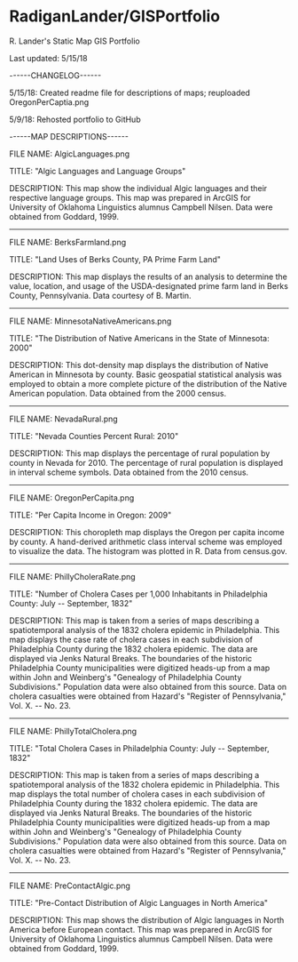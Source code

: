 # RadiganLander/GISPortfolio
R. Lander's Static Map GIS Portfolio

Last updated:  5/15/18

------CHANGELOG------

5/15/18:  Created readme file for descriptions of maps; reuploaded OregonPerCaptia.png

5/9/18:  Rehosted portfolio to GitHub

------MAP DESCRIPTIONS------

FILE NAME:  AlgicLanguages.png

TITLE:  "Algic Languages and Language Groups"

DESCRIPTION:  This map show the individual Algic languages and their respective language groups. This map was prepared in ArcGIS for University of Oklahoma Linguistics alumnus Campbell Nilsen. Data were obtained from Goddard, 1999.

----------

FILE NAME:  BerksFarmland.png

TITLE:  "Land Uses of Berks County, PA Prime Farm Land"

DESCRIPTION:  This map displays the results of an analysis to determine the value, location, and usage of the USDA-designated prime farm land in Berks County, Pennsylvania.  Data courtesy of B. Martin.

----------

FILE NAME:  MinnesotaNativeAmericans.png

TITLE:  "The Distribution of Native Americans in the State of Minnesota: 2000"

DESCRIPTION:  This dot-density map displays the distribution of Native American in Minnesota by county.  Basic geospatial statistical analysis was employed to obtain a more complete picture of the distribution of the Native American population.  Data obtained from the 2000 census.

----------

FILE NAME:  NevadaRural.png

TITLE:  "Nevada Counties Percent Rural: 2010"

DESCRIPTION:  This map displays the percentage of rural population by county in Nevada for 2010.  The percentage of rural population is displayed in interval scheme symbols.  Data obtained from the 2010 census.

----------

FILE NAME:  OregonPerCapita.png

TITLE:  "Per Capita Income in Oregon: 2009"

DESCRIPTION:  This choropleth map displays the Oregon per capita income by county. A hand-derived arithmetic class interval scheme was employed to visualize the data. The histogram was plotted in R.  Data from census.gov.

----------

FILE NAME:  PhillyCholeraRate.png

TITLE:  "Number of Cholera Cases per 1,000 Inhabitants in Philadelphia County:  July -- September, 1832"

DESCRIPTION:  This map is taken from a series of maps describing a spatiotemporal analysis of the 1832 cholera epidemic in Philadelphia.  This map displays the case rate of cholera cases in each subdivision of Philadelphia County during the 1832 cholera epidemic.  The data are displayed via Jenks Natural Breaks. The boundaries of the historic Philadelphia County municipalities were digitized heads-up from a map within John and Weinberg's "Genealogy of Philadelphia County Subdivisions."  Population data were also obtained from this source.  Data on cholera casualties were obtained from Hazard's "Register of Pennsylvania," Vol. X. -- No. 23.

----------

FILE NAME:  PhillyTotalCholera.png

TITLE:  "Total Cholera Cases in Philadelphia County:  July -- September, 1832"

DESCRIPTION:  This map is taken from a series of maps describing a spatiotemporal analysis of the 1832 cholera epidemic in Philadelphia.  This map displays the total number of cholera cases in each subdivision of Philadelphia County during the 1832 cholera epidemic.  The data are displayed via Jenks Natural Breaks. The boundaries of the historic Philadelphia County municipalities were digitized heads-up from a map within John and Weinberg's "Genealogy of Philadelphia County Subdivisions."  Population data were also obtained from this source.  Data on cholera casualties were obtained from Hazard's "Register of Pennsylvania," Vol. X. -- No. 23.

----------

FILE NAME:  PreContactAlgic.png

TITLE:  "Pre-Contact Distribution of Algic Languages in North America"

DESCRIPTION:  This map shows the distribution of Algic languages in North America before European contact. This map was prepared in ArcGIS for University of Oklahoma Linguistics alumnus Campbell Nilsen. Data were obtained from Goddard, 1999.
